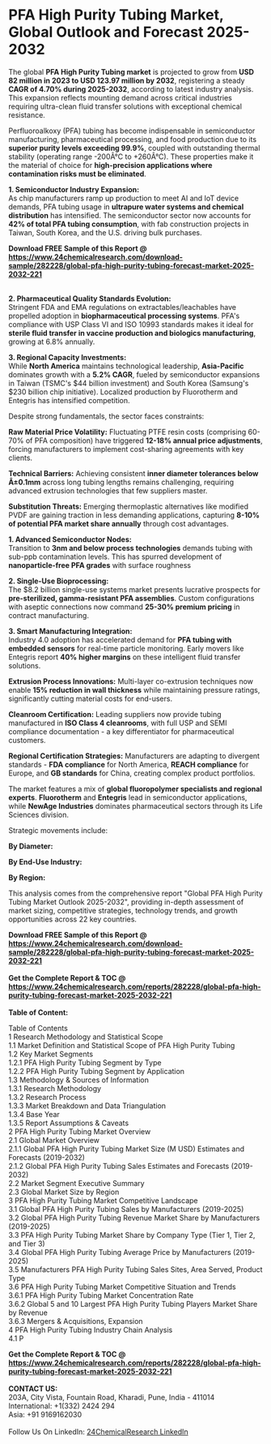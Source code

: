 <h1>PFA High Purity Tubing Market, Global Outlook and Forecast 2025-2032</h1><p>The global <strong>PFA High Purity Tubing market</strong> is projected to grow from <strong>USD 82 million in 2023 to USD 123.97 million by 2032</strong>, registering a steady <strong>CAGR of 4.70% during 2025-2032</strong>, according to latest industry analysis. This expansion reflects mounting demand across critical industries requiring ultra-clean fluid transfer solutions with exceptional chemical resistance.</p><p>Perfluoroalkoxy (PFA) tubing has become indispensable in semiconductor manufacturing, pharmaceutical processing, and food production due to its <strong>superior purity levels exceeding 99.9%</strong>, coupled with outstanding thermal stability (operating range -200Â°C to +260Â°C). These properties make it the material of choice for <strong>high-precision applications where contamination risks must be eliminated</strong>.</p><p><strong>1. Semiconductor Industry Expansion:</strong><br>
As chip manufacturers ramp up production to meet AI and IoT device demands, PFA tubing usage in <strong>ultrapure water systems and chemical distribution</strong> has intensified. The semiconductor sector now accounts for <strong>42% of total PFA tubing consumption</strong>, with fab construction projects in Taiwan, South Korea, and the U.S. driving bulk purchases.</p><div><b>Download FREE Sample of this Report @ 
            <a href="https://www.24chemicalresearch.com/download-sample/282228/global-pfa-high-purity-tubing-forecast-market-2025-2032-221">
            https://www.24chemicalresearch.com/download-sample/282228/global-pfa-high-purity-tubing-forecast-market-2025-2032-221</a></b></div><br><p><strong>2. Pharmaceutical Quality Standards Evolution:</strong><br>
Stringent FDA and EMA regulations on extractables/leachables have propelled adoption in <strong>biopharmaceutical processing systems</strong>. PFA's compliance with USP Class VI and ISO 10993 standards makes it ideal for <strong>sterile fluid transfer in vaccine production and biologics manufacturing</strong>, growing at 6.8% annually.</p><p><strong>3. Regional Capacity Investments:</strong><br>
While <strong>North America</strong> maintains technological leadership, <strong>Asia-Pacific</strong> dominates growth with a <strong>5.2% CAGR</strong>, fueled by semiconductor expansions in Taiwan (TSMC's $44 billion investment) and South Korea (Samsung's $230 billion chip initiative). Localized production by Fluorotherm and Entegris has intensified competition.</p><p>Despite strong fundamentals, the sector faces constraints:</p><p><strong>Raw Material Price Volatility:</strong> Fluctuating PTFE resin costs (comprising 60-70% of PFA composition) have triggered <strong>12-18% annual price adjustments</strong>, forcing manufacturers to implement cost-sharing agreements with key clients.</p><p><strong>Technical Barriers:</strong> Achieving consistent <strong>inner diameter tolerances below Â±0.1mm</strong> across long tubing lengths remains challenging, requiring advanced extrusion technologies that few suppliers master.</p><p><strong>Substitution Threats:</strong> Emerging thermoplastic alternatives like modified PVDF are gaining traction in less demanding applications, capturing <strong>8-10% of potential PFA market share annually</strong> through cost advantages.</p><p><strong>1. Advanced Semiconductor Nodes:</strong><br>
Transition to <strong>3nm and below process technologies</strong> demands tubing with sub-ppb contamination levels. This has spurred development of <strong>nanoparticle-free PFA grades</strong> with surface roughness 

</p><p><strong>2. Single-Use Bioprocessing:</strong><br>
The $8.2 billion single-use systems market presents lucrative prospects for <strong>pre-sterilized, gamma-resistant PFA assemblies</strong>. Custom configurations with aseptic connections now command <strong>25-30% premium pricing</strong> in contract manufacturing.</p><p><strong>3. Smart Manufacturing Integration:</strong><br>
Industry 4.0 adoption has accelerated demand for <strong>PFA tubing with embedded sensors</strong> for real-time particle monitoring. Early movers like Entegris report <strong>40% higher margins</strong> on these intelligent fluid transfer solutions.</p><p><strong>Extrusion Process Innovations:</strong> Multi-layer co-extrusion techniques now enable <strong>15% reduction in wall thickness</strong> while maintaining pressure ratings, significantly cutting material costs for end-users.</p><p><strong>Cleanroom Certification:</strong> Leading suppliers now provide tubing manufactured in <strong>ISO Class 4 cleanrooms</strong>, with full USP and SEMI compliance documentation - a key differentiator for pharmaceutical customers.</p><p><strong>Regional Certification Strategies:</strong> Manufacturers are adapting to divergent standards - <strong>FDA compliance</strong> for North America, <strong>REACH compliance</strong> for Europe, and <strong>GB standards</strong> for China, creating complex product portfolios.</p><p>The market features a mix of <strong>global fluoropolymer specialists and regional experts</strong>. <strong>Fluorotherm</strong> and <strong>Entegris</strong> lead in semiconductor applications, while <strong>NewAge Industries</strong> dominates pharmaceutical sectors through its Life Sciences division.</p><p>Strategic movements include:</p><p><strong>By Diameter:</strong></p><p><strong>By End-Use Industry:</strong></p><p><strong>By Region:</strong></p><p>This analysis comes from the comprehensive report "Global PFA High Purity Tubing Market Outlook 2025-2032", providing in-depth assessment of market sizing, competitive strategies, technology trends, and growth opportunities across 22 key countries.</p><div><b>Download FREE Sample of this Report @ 
            <a href="https://www.24chemicalresearch.com/download-sample/282228/global-pfa-high-purity-tubing-forecast-market-2025-2032-221">
            https://www.24chemicalresearch.com/download-sample/282228/global-pfa-high-purity-tubing-forecast-market-2025-2032-221</a></b></div><br><div><b>Get the Complete Report & TOC @ 
            <a href="https://www.24chemicalresearch.com/reports/282228/global-pfa-high-purity-tubing-forecast-market-2025-2032-221">
            https://www.24chemicalresearch.com/reports/282228/global-pfa-high-purity-tubing-forecast-market-2025-2032-221</a></b></div><br>
            <b>Table of Content:</b><p>Table of Contents<br />
1 Research Methodology and Statistical Scope<br />
1.1 Market Definition and Statistical Scope of PFA High Purity Tubing<br />
1.2 Key Market Segments<br />
1.2.1 PFA High Purity Tubing Segment by Type<br />
1.2.2 PFA High Purity Tubing Segment by Application<br />
1.3 Methodology & Sources of Information<br />
1.3.1 Research Methodology<br />
1.3.2 Research Process<br />
1.3.3 Market Breakdown and Data Triangulation<br />
1.3.4 Base Year<br />
1.3.5 Report Assumptions & Caveats<br />
2 PFA High Purity Tubing Market Overview<br />
2.1 Global Market Overview<br />
2.1.1 Global PFA High Purity Tubing Market Size (M USD) Estimates and Forecasts (2019-2032)<br />
2.1.2 Global PFA High Purity Tubing Sales Estimates and Forecasts (2019-2032)<br />
2.2 Market Segment Executive Summary<br />
2.3 Global Market Size by Region<br />
3 PFA High Purity Tubing Market Competitive Landscape<br />
3.1 Global PFA High Purity Tubing Sales by Manufacturers (2019-2025)<br />
3.2 Global PFA High Purity Tubing Revenue Market Share by Manufacturers (2019-2025)<br />
3.3 PFA High Purity Tubing Market Share by Company Type (Tier 1, Tier 2, and Tier 3)<br />
3.4 Global PFA High Purity Tubing Average Price by Manufacturers (2019-2025)<br />
3.5 Manufacturers PFA High Purity Tubing Sales Sites, Area Served, Product Type<br />
3.6 PFA High Purity Tubing Market Competitive Situation and Trends<br />
3.6.1 PFA High Purity Tubing Market Concentration Rate<br />
3.6.2 Global 5 and 10 Largest PFA High Purity Tubing Players Market Share by Revenue<br />
3.6.3 Mergers & Acquisitions, Expansion<br />
4 PFA High Purity Tubing Industry Chain Analysis<br />
4.1 P</p><div><b>Get the Complete Report & TOC @ 
            <a href="https://www.24chemicalresearch.com/reports/282228/global-pfa-high-purity-tubing-forecast-market-2025-2032-221">
            https://www.24chemicalresearch.com/reports/282228/global-pfa-high-purity-tubing-forecast-market-2025-2032-221</a></b></div><br><b>CONTACT US:</b><br>
            203A, City Vista, Fountain Road, Kharadi, Pune, India - 411014<br>
            International: +1(332) 2424 294<br>
            Asia: +91 9169162030 <br><br>
            Follow Us On LinkedIn: <a href="https://www.linkedin.com/company/24chemicalresearch/">24ChemicalResearch LinkedIn</a>